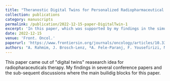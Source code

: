 ```yaml
---
title: "Theranostic Digital Twins for Personalized Radiopharmaceutical Therapies: Reimagining Theranostics Via Computational Nuclear Oncology"
collection: publications
category: manuscripts
permalink: /publication/2022-12-15-paper-DigitalTwin-1
excerpt: 'In this paper, which was supported by my findings in the simulations, we introduced the possibility of the concept of "Digital Twins" for radiopharmaceutical therapy'
date: 2022-12-15
venue: 'Front. Oncol.'
paperurl: 'https://www.frontiersin.org/journals/oncology/articles/10.3389/fonc.2022.1062592/full'
authors: "A. Rahmim, J. Brosch-Lenz, *A. Fele-Paranj, F. Yousefirizi, M. Soltani, C. Uribe, B. Saboury"
---
```


This paper came out of "digital twins" reasearch idea for radiopharaceuticals therapy. My findings in several conference papers and the sub-sequent discussions where the main builidig blocks for this paper.